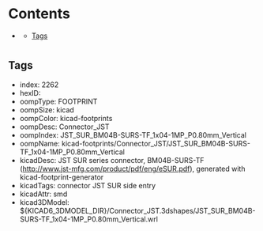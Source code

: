 



Contents
========

* [](#)
	* [Tags](#tags)

# 

## Tags

- index: 2262
- hexID: 
- oompType: FOOTPRINT
- oompSize: kicad
- oompColor: kicad-footprints
- oompDesc: Connector_JST
- oompIndex: JST_SUR_BM04B-SURS-TF_1x04-1MP_P0.80mm_Vertical
- oompName: kicad-footprints/Connector_JST/JST_SUR_BM04B-SURS-TF_1x04-1MP_P0.80mm_Vertical
- kicadDesc: JST SUR series connector, BM04B-SURS-TF (http://www.jst-mfg.com/product/pdf/eng/eSUR.pdf), generated with kicad-footprint-generator
- kicadTags: connector JST SUR side entry
- kicadAttr: smd
- kicad3DModel: ${KICAD6_3DMODEL_DIR}/Connector_JST.3dshapes/JST_SUR_BM04B-SURS-TF_1x04-1MP_P0.80mm_Vertical.wrl
